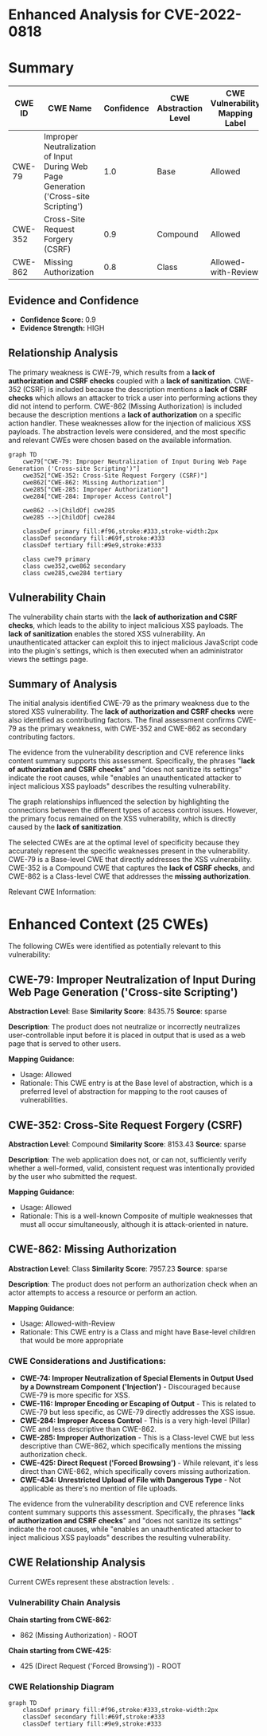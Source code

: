 # Enhanced Analysis for CVE-2022-0818

# Summary
| CWE ID | CWE Name | Confidence | CWE Abstraction Level | CWE Vulnerability Mapping Label | CWE-Vulnerability Mapping Notes |
|---|---|---|---|---|---|
| CWE-79 | Improper Neutralization of Input During Web Page Generation ('Cross-site Scripting') | 1.0 | Base | Allowed | Primary CWE |
| CWE-352 | Cross-Site Request Forgery (CSRF) | 0.9 | Compound | Allowed | Secondary Candidate |
| CWE-862 | Missing Authorization | 0.8 | Class | Allowed-with-Review | Secondary Candidate |

## Evidence and Confidence

*   **Confidence Score:** 0.9
*   **Evidence Strength:** HIGH

## Relationship Analysis
The primary weakness is CWE-79, which results from a **lack of authorization and CSRF checks** coupled with a **lack of sanitization**. CWE-352 (CSRF) is included because the description mentions a **lack of CSRF checks** which allows an attacker to trick a user into performing actions they did not intend to perform. CWE-862 (Missing Authorization) is included because the description mentions a **lack of authorization** on a specific action handler. These weaknesses allow for the injection of malicious XSS payloads. The abstraction levels were considered, and the most specific and relevant CWEs were chosen based on the available information.

```mermaid
graph TD
    cwe79["CWE-79: Improper Neutralization of Input During Web Page Generation ('Cross-site Scripting')"]
    cwe352["CWE-352: Cross-Site Request Forgery (CSRF)"]
    cwe862["CWE-862: Missing Authorization"]
    cwe285["CWE-285: Improper Authorization"]
    cwe284["CWE-284: Improper Access Control"]

    cwe862 -->|ChildOf| cwe285
    cwe285 -->|ChildOf| cwe284

    classDef primary fill:#f96,stroke:#333,stroke-width:2px
    classDef secondary fill:#69f,stroke:#333
    classDef tertiary fill:#9e9,stroke:#333

    class cwe79 primary
    class cwe352,cwe862 secondary
    class cwe285,cwe284 tertiary
```

## Vulnerability Chain
The vulnerability chain starts with the **lack of authorization and CSRF checks**, which leads to the ability to inject malicious XSS payloads. The **lack of sanitization** enables the stored XSS vulnerability. An unauthenticated attacker can exploit this to inject malicious JavaScript code into the plugin's settings, which is then executed when an administrator views the settings page.

## Summary of Analysis
The initial analysis identified CWE-79 as the primary weakness due to the stored XSS vulnerability. The **lack of authorization and CSRF checks** were also identified as contributing factors. The final assessment confirms CWE-79 as the primary weakness, with CWE-352 and CWE-862 as secondary contributing factors.

The evidence from the vulnerability description and CVE reference links content summary supports this assessment. Specifically, the phrases "**lack of authorization and CSRF checks**" and "does not sanitize its settings" indicate the root causes, while "enables an unauthenticated attacker to inject malicious XSS payloads" describes the resulting vulnerability.

The graph relationships influenced the selection by highlighting the connections between the different types of access control issues. However, the primary focus remained on the XSS vulnerability, which is directly caused by the **lack of sanitization**.

The selected CWEs are at the optimal level of specificity because they accurately represent the specific weaknesses present in the vulnerability. CWE-79 is a Base-level CWE that directly addresses the XSS vulnerability. CWE-352 is a Compound CWE that captures the **lack of CSRF checks**, and CWE-862 is a Class-level CWE that addresses the **missing authorization**.

Relevant CWE Information:

# Enhanced Context (25 CWEs)
The following CWEs were identified as potentially relevant to this vulnerability:

## CWE-79: Improper Neutralization of Input During Web Page Generation ('Cross-site Scripting')
**Abstraction Level**: Base
**Similarity Score**: 8435.75
**Source**: sparse

**Description**:
The product does not neutralize or incorrectly neutralizes user-controllable input before it is placed in output that is used as a web page that is served to other users.

**Mapping Guidance**:
- Usage: Allowed
- Rationale: This CWE entry is at the Base level of abstraction, which is a preferred level of abstraction for mapping to the root causes of vulnerabilities.

## CWE-352: Cross-Site Request Forgery (CSRF)
**Abstraction Level**: Compound
**Similarity Score**: 8153.43
**Source**: sparse

**Description**:
The web application does not, or can not, sufficiently verify whether a well-formed, valid, consistent request was intentionally provided by the user who submitted the request.

**Mapping Guidance**:
- Usage: Allowed
- Rationale: This is a well-known Composite of multiple weaknesses that must all occur simultaneously, although it is attack-oriented in nature.

## CWE-862: Missing Authorization
**Abstraction Level**: Class
**Similarity Score**: 7957.23
**Source**: sparse

**Description**:
The product does not perform an authorization check when an actor attempts to access a resource or perform an action.

**Mapping Guidance**:
- Usage: Allowed-with-Review
- Rationale: This CWE entry is a Class and might have Base-level children that would be more appropriate

### CWE Considerations and Justifications:

*   **CWE-74: Improper Neutralization of Special Elements in Output Used by a Downstream Component ('Injection')** - Discouraged because CWE-79 is more specific for XSS.
*   **CWE-116: Improper Encoding or Escaping of Output** - This is related to CWE-79 but less specific, as CWE-79 directly addresses the XSS issue.
*   **CWE-284: Improper Access Control** - This is a very high-level (Pillar) CWE and less descriptive than CWE-862.
*   **CWE-285: Improper Authorization** - This is a Class-level CWE but less descriptive than CWE-862, which specifically mentions the missing authorization check.
*   **CWE-425: Direct Request ('Forced Browsing')** - While relevant, it's less direct than CWE-862, which specifically covers missing authorization.
*   **CWE-434: Unrestricted Upload of File with Dangerous Type** - Not applicable as there's no mention of file uploads.

The evidence from the vulnerability description and CVE reference links content summary supports this assessment. Specifically, the phrases "**lack of authorization and CSRF checks**" and "does not sanitize its settings" indicate the root causes, while "enables an unauthenticated attacker to inject malicious XSS payloads" describes the resulting vulnerability.


## CWE Relationship Analysis

Current CWEs represent these abstraction levels: .


### Vulnerability Chain Analysis

**Chain starting from CWE-862:**
- 862 (Missing Authorization) - ROOT


**Chain starting from CWE-425:**
- 425 (Direct Request ('Forced Browsing')) - ROOT



### CWE Relationship Diagram

```mermaid
graph TD
    classDef primary fill:#f96,stroke:#333,stroke-width:2px
    classDef secondary fill:#69f,stroke:#333
    classDef tertiary fill:#9e9,stroke:#333
```